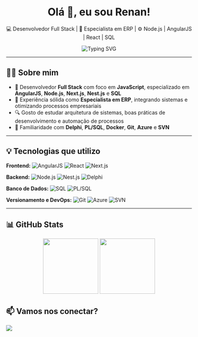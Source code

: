 <h1 align="center">Olá 👋, eu sou Renan!</h1>

<p align="center">💻 Desenvolvedor Full Stack | 🧠 Especialista em ERP | ⚙️ Node.js | AngularJS |  React | SQL</p>

<p align="center">
  <img src="https://readme-typing-svg.herokuapp.com?font=Fira+Code&weight=600&size=22&pause=1000&center=true&vCenter=true&width=800&lines=Transformando+complexidade+em+soluções+eficientes" alt="Typing SVG" />
</p>

---

## 👨‍💼 Sobre mim

- 💼 Desenvolvedor **Full Stack** com foco em **JavaScript**, especializado em **AngularJS**, **Node.js**, **Next.js**, **Nest.js** e **SQL**
- 🧠 Experiência sólida como **Especialista em ERP**, integrando sistemas e otimizando processos empresariais
- 🔍 Gosto de estudar arquitetura de sistemas, boas práticas de desenvolvimento e automação de processos
- 🧰 Familiaridade com **Delphi**, **PL/SQL**, **Docker**, **Git**, **Azure** e **SVN**
---

## 💡 Tecnologias que utilizo

**Frontend:** 
![AngularJS](https://img.shields.io/badge/-AngularJS-DD0031?style=flat&logo=angularjs&logoColor=white) 
![React](https://img.shields.io/badge/-React-61DAFB?style=flat&logo=react&logoColor=black) 
![Next.js](https://img.shields.io/badge/-Next.js-000?style=flat&logo=next.js&logoColor=white) 

**Backend:** 
![Node.js](https://img.shields.io/badge/-Node.js-339933?style=flat&logo=node.js&logoColor=white) 
![Nest.js](https://img.shields.io/badge/-Nest.js-E0234E?style=flat&logo=nestjs&logoColor=white) 
![Delphi](https://img.shields.io/badge/-Delphi-B22222?style=flat&logo=code&logoColor=white)

**Banco de Dados:** 
![SQL](https://img.shields.io/badge/-SQL-4479A1?style=flat&logo=mysql&logoColor=white) 
![PL/SQL](https://img.shields.io/badge/-PL/SQL-F80000?style=flat&logo=oracle&logoColor=white)

**Versionamento e DevOps:** 
![Git](https://img.shields.io/badge/-Git-F05032?style=flat&logo=git&logoColor=white) 
![Azure](https://img.shields.io/badge/-Azure-0078D4?style=flat&logo=azure-devops&logoColor=white) 
![SVN](https://img.shields.io/badge/-SVN-809CC9?style=flat&logo=subversion&logoColor=white)

---

## 📊 GitHub Stats

<div align="center">
  <img height="150" src="https://github-readme-stats.vercel.app/api?username=renanipx&show_icons=true&theme=tokyonight&hide_title=true" />
  <img height="150" src="https://github-readme-stats.vercel.app/api/top-langs/?username=renanipx&layout=compact&langs_count=8&theme=tokyonight&hide_title=true" />
</div>

## 📫 Vamos nos conectar?

<p align="left">
  <a href="https://www.linkedin.com/in/renanccavalcanti/" target="_blank">
    <img src="https://img.shields.io/badge/-LinkedIn-blue?style=for-the-badge&logo=linkedin&logoColor=white" />
  </a>
</p>
